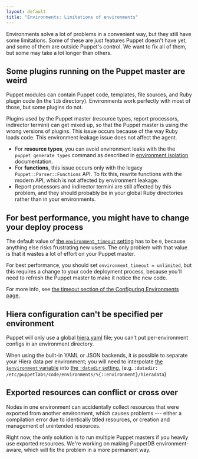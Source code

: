```yaml
---
layout: default
title: "Environments: Limitations of environments"
---
```


[env_var]: ./environments.html#referencing-the-environment-in-manifests

Environments solve a lot of problems in a convenient way, but they still have some limitations. Some of these are just features Puppet doesn't have yet, and some of them are outside Puppet's control. We want to fix all of them, but some may take a lot longer than others.

## Some plugins running on the Puppet master are weird

Puppet modules can contain Puppet code, templates, file sources, and Ruby plugin code (in the `lib` directory). Environments work perfectly with most of those, but some plugins do not.

Plugins used by the Puppet master (resource types, report processors, indirector termini) can get mixed up, so that the Puppet master is using the wrong versions of plugins. This issue occurs because of the way Ruby loads code. This environment leakage issue does not affect the agent.

* For **resource types**, you can avoid environment leaks with the the `puppet generate types` command as described in [environment isolation](./environment_isolation.html) documentation.
* For **functions**, this issue occurs only with the legacy `Puppet::Parser::Functions` API. To fix this, rewrite functions with the modern API, which is not affected by environment leakage.
* Report processors and indirector termini are still affected by this problem, and they should probably be in your global Ruby directories rather than in your environments.

## For best performance, you might have to change your deploy process

[configuring_timeout]: ./environments_configuring.html#environmenttimeout

The default value of [the `environment_timeout` setting][configuring_timeout] has to be `0`, because anything else risks frustrating new users. The only problem with that value is that it wastes a lot of effort on your Puppet master.

For best performance, you should set `environment_timeout = unlimited`, but this requires a change to your code deployment process, because you'll need to refresh the Puppet master to make it notice the new code.

For more info, see [the timeout section of the Configuring Environments page.][configuring_timeout]

## Hiera configuration can't be specified per environment

Puppet will only use a global [hiera.yaml](./config_file_hiera.html) file; you can't put per-environment configs in an environment directory.

When using the built-in YAML or JSON backends, it _is_ possible to separate your Hiera data per environment; you will need to interpolate [the `$environment` variable][env_var] into [the `:datadir` setting.]({{hiera}}/configuring.html#yaml-and-json) (e.g. `:datadir: /etc/puppetlabs/code/environments/%{::environment}/hieradata`)

## Exported resources can conflict or cross over

Nodes in one environment can accidentally collect resources that were exported from another environment, which causes problems --- either a compilation error due to identically titled resources, or creation and management of unintended resources.

Right now, the only solution is to run multiple Puppet masters if you heavily use exported resources. We're working on making PuppetDB environment-aware, which will fix the problem in a more permanent way.


